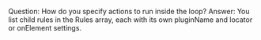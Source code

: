 Question: How do you specify actions to run inside the loop?
Answer: You list child rules in the Rules array, each with its own pluginName and locator or onElement settings.

